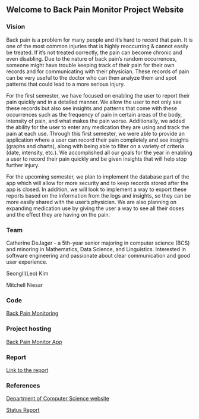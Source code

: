 ## Welcome to Back Pain Monitor Project Website

### Vision

Back pain is a problem for many people and it’s hard to record that pain. It is one of the most common injuries that is highly reoccurring & cannot easily be treated. If it’s not treated correctly, the pain can become chronic and even disabling. Due to the nature of back pain’s random occurrences, someone might have trouble keeping track of their pain for their own records and for communicating with their physician. These records of pain can be very useful to the doctor who can then analyze them and spot patterns that could lead to a more serious injury.

For the first semester, we have focused on enabling the user to report their pain quickly and in a detailed manner. We allow the user to not only see these records but also see insights and patterns that come with these occurrences such as the frequency of pain in certain areas of the body, intensity of pain, and what makes the pain worse. Additionally, we added the ability for the user to enter any medication they are using and track the pain at each use. Through this first semester, we were able to provide an application where a user can record their pain completely and see insights (graphs and charts), along with being able to filter on a variety of criteria (date, intensity, etc.). We accomplished all our goals for the year in enabling a user to record their pain quickly and be given insights that will help stop further injury. 

For the upcoming semester, we plan to implement the database part of the app which will allow for more security and to keep records stored after the app is closed. In addition, we will look to implement a way to export these reports based on the information from the logs and insights, so they can be more easily shared with the user’s physician. We are also planning on expanding medication use by giving the user a way to see all their doses and the effect they are having on the pain. 


### Team

Catherine DeJager - a 5th-year senior majoring in computer science (BCS) and minoring in Mathematics, Data Science, and Linguistics. Interested in software engineering and passionate about clear communication and good user experience.

SeongIl(Leo) Kim

Mitchell Niesar

### Code

[Back Pain Monitoring](https://github.com/Back-Pain-Monitoring/Back-Pain-Monitor)

### Project hosting

[Back Pain Monitor App](https://back-pain-monitor.web.app/tabs/home)

### Report

[Link to the report](https://docs.google.com/document/d/1_Uy9HD9zkiz5i_kJdH1z5nn0RFONGgZrf-cH355YhsM/edit?usp=sharing)

### References

[Department of Computer Science website](https://computing.calvin.edu/)

[Status Report](https://docs.google.com/presentation/d/1wmthpXqur50NJo_T9BQHd8E4o00h4NWMbdnBuSuWFys/edit#slide=id.gad5542a5fc_0_13)
